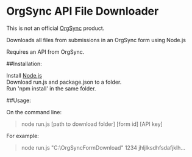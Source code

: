 OrgSync API File Downloader
===========================
This is not an official [OrgSync](www.orgsync.com) product.

Downloads all files from submissions in an OrgSync form using Node.js

Requires an API from OrgSync.

##Installation:

Install [Node.js](www.nodejs.org)  
Download run.js and package.json to a folder.  
Run 'npm install' in the same folder.  

##Usage:

On the command line:
>node run.js [path to download folder] [form id] [API key]

For example:  
>node run.js "C:\OrgSyncFormDownload" 1234 jhljlksdhfsdafjklh...  
